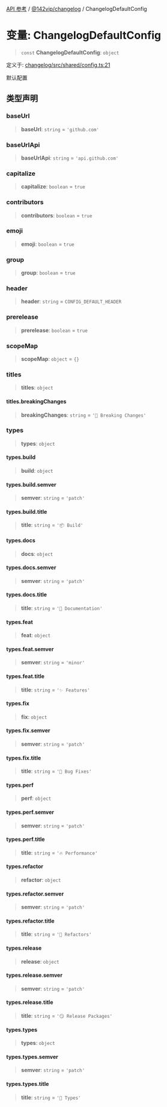 [API 参考](../../../index.md) / [@142vip/changelog](../index.md) / ChangelogDefaultConfig

# 变量: ChangelogDefaultConfig

> `const` **ChangelogDefaultConfig**: `object`

定义于: [changelog/src/shared/config.ts:21](https://github.com/142vip/core-x/blob/b6807ccf6c96718daee70c368eee9968a0b34d48/packages/changelog/src/shared/config.ts#L21)

默认配置

## 类型声明

### baseUrl

> **baseUrl**: `string` = `'github.com'`

### baseUrlApi

> **baseUrlApi**: `string` = `'api.github.com'`

### capitalize

> **capitalize**: `boolean` = `true`

### contributors

> **contributors**: `boolean` = `true`

### emoji

> **emoji**: `boolean` = `true`

### group

> **group**: `boolean` = `true`

### header

> **header**: `string` = `CONFIG_DEFAULT_HEADER`

### prerelease

> **prerelease**: `boolean` = `true`

### scopeMap

> **scopeMap**: `object` = `{}`

### titles

> **titles**: `object`

#### titles.breakingChanges

> **breakingChanges**: `string` = `'🚨 Breaking Changes'`

### types

> **types**: `object`

#### types.build

> **build**: `object`

#### types.build.semver

> **semver**: `string` = `'patch'`

#### types.build.title

> **title**: `string` = `'📦 Build'`

#### types.docs

> **docs**: `object`

#### types.docs.semver

> **semver**: `string` = `'patch'`

#### types.docs.title

> **title**: `string` = `'📖 Documentation'`

#### types.feat

> **feat**: `object`

#### types.feat.semver

> **semver**: `string` = `'minor'`

#### types.feat.title

> **title**: `string` = `'✨ Features'`

#### types.fix

> **fix**: `object`

#### types.fix.semver

> **semver**: `string` = `'patch'`

#### types.fix.title

> **title**: `string` = `'🐛 Bug Fixes'`

#### types.perf

> **perf**: `object`

#### types.perf.semver

> **semver**: `string` = `'patch'`

#### types.perf.title

> **title**: `string` = `'🔥 Performance'`

#### types.refactor

> **refactor**: `object`

#### types.refactor.semver

> **semver**: `string` = `'patch'`

#### types.refactor.title

> **title**: `string` = `'💅 Refactors'`

#### types.release

> **release**: `object`

#### types.release.semver

> **semver**: `string` = `'patch'`

#### types.release.title

> **title**: `string` = `'😏 Release Packages'`

#### types.types

> **types**: `object`

#### types.types.semver

> **semver**: `string` = `'patch'`

#### types.types.title

> **title**: `string` = `'🌊 Types'`
